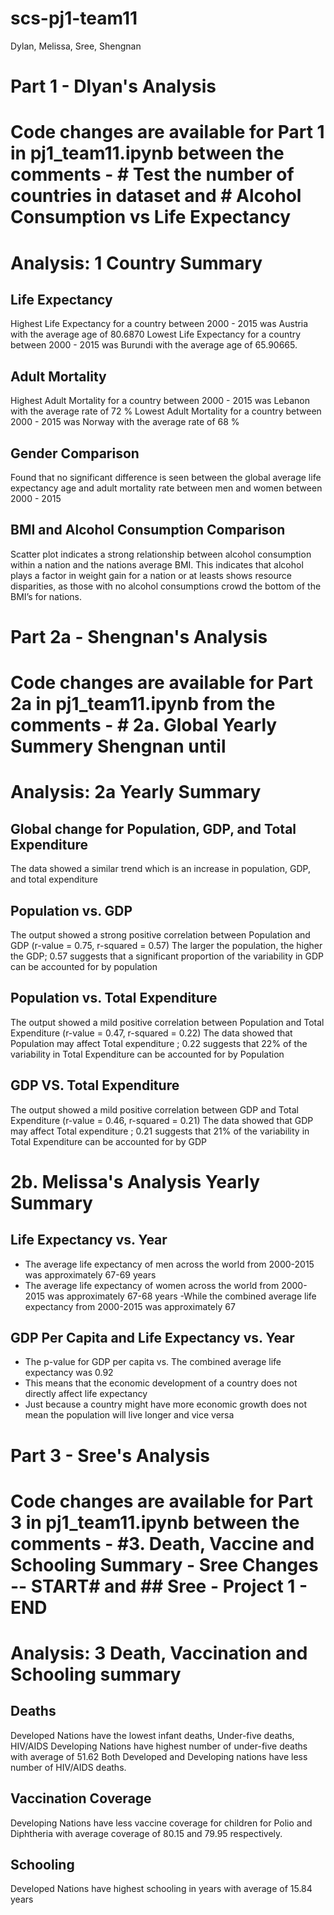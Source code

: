 # scs-pj1-team11
Dylan, Melissa, Sree, Shengnan

# Part 1 - Dlyan's Analysis
# Code changes are available for Part 1 in pj1_team11.ipynb between the comments - # Test the number of countries in dataset and # Alcohol Consumption vs Life Expectancy

# Analysis: 1 Country Summary

## Life Expectancy
Highest Life Expectancy for a country between 2000 - 2015 was Austria with the average age of 80.6870
Lowest Life Expectancy  for a country between 2000 - 2015 was Burundi with the average age of 65.90665.

## Adult Mortality
Highest Adult Mortality for a country between 2000 - 2015 was Lebanon with the average rate of 72 %
Lowest Adult Mortality  for a country between 2000 - 2015 was Norway with the average rate of  68 %

## Gender Comparison
Found that no significant difference is seen between the global average life expectancy age and adult mortality rate between men and women between 2000 - 2015  

## BMI and Alcohol Consumption Comparison 
Scatter plot indicates a strong relationship between alcohol consumption within a nation and the nations average BMI. This indicates that alcohol plays a factor in weight gain for a nation or at leasts shows resource disparities, as those with no alcohol consumptions crowd the bottom of the BMI’s for nations.

# Part 2a - Shengnan's Analysis
# Code changes are available for Part 2a in pj1_team11.ipynb from the comments - # 2a. Global Yearly Summery Shengnan until # 

# Analysis: 2a Yearly Summary

## Global change for Population, GDP, and Total Expenditure
The data showed a similar trend which is an increase in population, GDP, and total expenditure

## Population vs. GDP
The output showed a strong positive correlation between Population and GDP (r-value = 0.75, r-squared = 0.57)
The larger the population, the higher the GDP; 0.57 suggests that a significant proportion of the variability in GDP can be accounted for by population

## Population vs. Total Expenditure
The output showed a mild positive correlation between Population and Total Expenditure (r-value = 0.47, r-squared = 0.22)
The data showed that Population  may affect Total expenditure ; 0.22 suggests that 22% of the variability in Total Expenditure can be accounted for by Population

## GDP VS. Total Expenditure
The output showed a mild positive correlation between GDP and Total Expenditure (r-value = 0.46, r-squared = 0.21)
The data showed that GDP  may affect Total expenditure ; 0.21 suggests that 21% of the variability in Total Expenditure can be accounted for by GDP
# 2b. Melissa's Analysis Yearly Summary
## Life Expectancy vs. Year
- The average life expectancy of men across the world from 2000-2015 was approximately 67-69 years 
- The average life expectancy of women across the world from 2000-2015 was approximately 67-68 years 
-While the combined average life expectancy from 2000-2015 was approximately 67
## GDP Per Capita and Life Expectancy vs. Year
- The p-value for GDP per capita vs. The combined average life expectancy was 0.92
- This means that the economic development of a country does not directly affect life expectancy
- Just because a country might have more economic growth does not mean the population will live longer and vice versa

# Part 3 - Sree's Analysis
# Code changes are available for Part 3 in pj1_team11.ipynb between the comments - #3. Death, Vaccine and Schooling Summary - Sree Changes -- START# and ## Sree - Project 1 - END ##

# Analysis: 3 Death, Vaccination and Schooling summary

## Deaths
Developed Nations have the lowest infant deaths, Under-five deaths, HIV/AIDS
Developing Nations have highest number of under-five deaths with average of 51.62
Both Developed and Developing nations have less number of HIV/AIDS deaths.

## Vaccination Coverage
Developing Nations have less vaccine coverage for children for Polio and Diphtheria with average coverage of 80.15 and 79.95 respectively.

## Schooling
Developed Nations have highest schooling in years with average of 15.84 years
